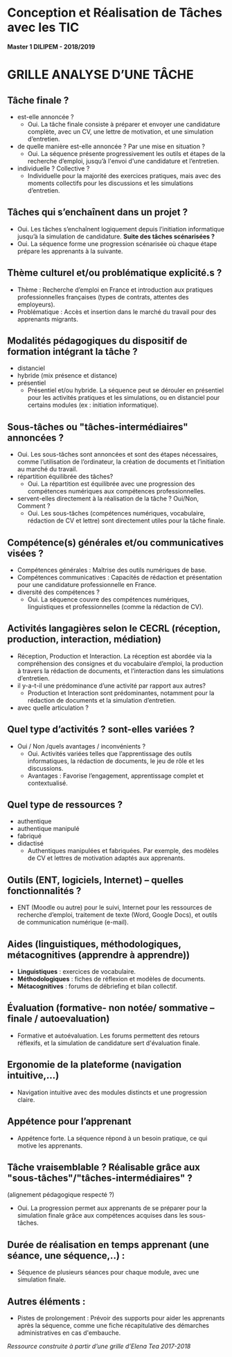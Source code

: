 # Conception et Réalisation de Tâches avec les TIC
**Master 1 DILIPEM - 2018/2019**

# GRILLE ANALYSE D’UNE TÂCHE

## Tâche finale ?
- est-elle annoncée ?
  - Oui. La tâche finale consiste à préparer et envoyer une candidature complète, avec un CV, une lettre de motivation, et une simulation d’entretien.
- de quelle manière est-elle annoncée ? Par une mise en situation ?
  - Oui. La séquence présente progressivement les outils et étapes de la recherche d’emploi, jusqu’à l'envoi d'une candidature et l’entretien.
- individuelle ? Collective ?
  - Individuelle pour la majorité des exercices pratiques, mais avec des moments collectifs pour les discussions et les simulations d’entretien.

## Tâches qui s’enchaînent dans un projet ?
  - Oui. Les tâches s’enchaînent logiquement depuis l’initiation informatique jusqu’à la simulation de candidature.
**Suite des tâches scénarisées ?**
  - Oui. La séquence forme une progression scénarisée où chaque étape prépare les apprenants à la suivante.

## Thème culturel et/ou problématique explicité.s ?
  - Thème : Recherche d’emploi en France et introduction aux pratiques professionnelles françaises (types de contrats, attentes des employeurs).
  - Problématique : Accès et insertion dans le marché du travail pour des apprenants migrants.

## Modalités pédagogiques du dispositif de formation intégrant la tâche ?
- distanciel
- hybride (mix présence et distance)
- présentiel
  - Présentiel et/ou hybride. La séquence peut se dérouler en présentiel pour les activités pratiques et les simulations, ou en distanciel pour certains modules (ex : initiation informatique).

## Sous-tâches ou "tâches-intermédiaires" annoncées ?
  - Oui. Les sous-tâches sont annoncées et sont des étapes nécessaires, comme l’utilisation de l’ordinateur, la création de documents et l’initiation au marché du travail.
- répartition équilibrée des tâches?
  - Oui. La répartition est équilibrée avec une progression des compétences numériques aux compétences professionnelles.
- servent-elles directement à la réalisation de la tâche ? Oui/Non, Comment ?
  - Oui. Les sous-tâches (compétences numériques, vocabulaire, rédaction de CV et lettre) sont directement utiles pour la tâche finale.

## Compétence(s) générales et/ou communicatives visées ?
  - Compétences générales : Maîtrise des outils numériques de base.
  - Compétences communicatives : Capacités de rédaction et présentation pour une candidature professionnelle en France.
- diversité des compétences ?
  - Oui. La séquence couvre des compétences numériques, linguistiques et professionnelles (comme la rédaction de CV).

## Activités langagières selon le CECRL (réception, production, interaction, médiation)
  - Réception, Production et Interaction. La réception est abordée via la compréhension des consignes et du vocabulaire d’emploi, la production à travers la rédaction de documents, et l’interaction dans les simulations d’entretien.
- il y-a-t-il une prédominance d’une activité par rapport aux autres?
  - Production et Interaction sont prédominantes, notamment pour la rédaction de documents et la simulation d’entretien.
- avec quelle articulation ?

## Quel type d’activités ? sont-elles variées ? 
- Oui / Non /quels avantages / inconvénients ?
  - Oui. Activités variées telles que l’apprentissage des outils informatiques, la rédaction de documents, le jeu de rôle et les discussions.
  - Avantages : Favorise l’engagement, apprentissage complet et contextualisé.

## Quel type de ressources ?
- authentique
- authentique manipulé
- fabriqué
- didactisé
  - Authentiques manipulées et fabriquées. Par exemple, des modèles de CV et lettres de motivation adaptés aux apprenants.

## Outils (ENT, logiciels, Internet) – quelles fonctionnalités ?
  - ENT (Moodle ou autre) pour le suivi, Internet pour les ressources de recherche d’emploi, traitement de texte (Word, Google Docs), et outils de communication numérique (e-mail).

## Aides (linguistiques, méthodologiques, métacognitives (apprendre à apprendre))
  - **Linguistiques** : exercices de vocabulaire.
  - **Méthodologiques** : fiches de réflexion et modèles de documents.
  - **Métacognitives** : forums de débriefing et bilan collectif.

## Évaluation (formative- non notée/ sommative – finale / autoevaluation)
  - Formative et autoévaluation. Les forums permettent des retours réflexifs, et la simulation de candidature sert d'évaluation finale.

## Ergonomie de la plateforme (navigation intuitive,…)
  - Navigation intuitive avec des modules distincts et une progression claire.

## Appétence pour l’apprenant
  - Appétence forte. La séquence répond à un besoin pratique, ce qui motive les apprenants.

## Tâche vraisemblable ? Réalisable grâce aux "sous-tâches"/"tâches-intermédiaires" ?
(alignement pédagogique respecté ?)
  - Oui. La progression permet aux apprenants de se préparer pour la simulation finale grâce aux compétences acquises dans les sous-tâches.

## Durée de réalisation en temps apprenant (une séance, une séquence,..) :
  - Séquence de plusieurs séances pour chaque module, avec une simulation finale.

## Autres éléments :
  - Pistes de prolongement : Prévoir des supports pour aider les apprenants après la séquence, comme une fiche récapitulative des démarches administratives en cas d'embauche.




_Ressource construite à partir d’une grille d’Elena Tea 2017-2018_
